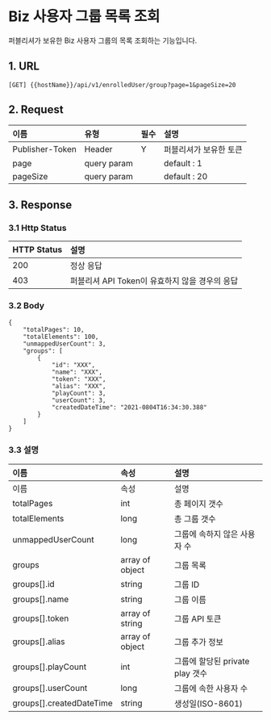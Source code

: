# Biz 사용자 그룹 목록 조회

퍼블리셔가 보유한 Biz 사용자 그룹의 목록 조회하는 기능입니다.

## 1. URL <a id="Biz&#xC0AC;&#xC6A9;&#xC790;&#xADF8;&#xB8F9;&#xBAA9;&#xB85D;&#xC870;&#xD68C;v1-1.URL"></a>

```text
[GET] {{hostName}}/api/v1/enrolledUser/group?page=1&pageSize=20
```

## 2. Request <a id="Biz&#xC0AC;&#xC6A9;&#xC790;&#xADF8;&#xB8F9;&#xBAA9;&#xB85D;&#xC870;&#xD68C;v1-2.Request"></a>

| 이름 | 유형 | 필수 | 설명 |
| :--- | :--- | :--- | :--- |
| Publisher-Token | Header | Y | 퍼블리셔가 보유한 토큰 |
| page | query param |  | default : 1 |
| pageSize | query param |  | default : 20 |

## 3. Response <a id="Biz&#xC0AC;&#xC6A9;&#xC790;&#xADF8;&#xB8F9;&#xBAA9;&#xB85D;&#xC870;&#xD68C;v1-3.Response"></a>

### 3.1 Http Status <a id="Biz&#xC0AC;&#xC6A9;&#xC790;&#xADF8;&#xB8F9;&#xBAA9;&#xB85D;&#xC870;&#xD68C;v1-3.1HttpStatus"></a>

| HTTP Status | 설명 |
| :--- | :--- |
| 200 | 정상 응답 |
| 403 | 퍼블리셔 API Token이 유효하지 않을 경우의 응답 |

### 3.2 Body <a id="Biz&#xC0AC;&#xC6A9;&#xC790;&#xADF8;&#xB8F9;&#xBAA9;&#xB85D;&#xC870;&#xD68C;v1-3.2Body"></a>

```text
{
    "totalPages": 10,
    "totalElements": 100,
    "unmappedUserCount": 3,
    "groups": [
        {
            "id": "XXX",
            "name": "XXX",
            "token": "XXX",
            "alias": "XXX",
            "playCount": 3,
            "userCount": 3,
            "createdDateTime": "2021-0804T16:34:30.388"
        }
    ]
}
```

### 3.3 설명 <a id="Biz&#xC0AC;&#xC6A9;&#xC790;&#xADF8;&#xB8F9;&#xBAA9;&#xB85D;&#xC870;&#xD68C;v1-3.3&#xC124;&#xBA85;"></a>

| 이름 | 속성 | 설명 |
| :--- | :--- | :--- |
| 이름 | 속성 | 설명 |
| totalPages | int | 총 페이지 갯수 |
| totalElements | long | 총 그룹 갯수 |
| unmappedUserCount | long | 그룹에 속하지 않은 사용자 수 |
| groups | array of object | 그룹 목록 |
| groups\[\].id | string | 그룹 ID |
| groups\[\].name | string | 그룹 이름 |
| groups\[\].token | array of string | 그룹 API 토큰 |
| groups\[\].alias | array of object | 그룹 추가 정보 |
| groups\[\].playCount | int | 그룹에 할당된 private play 갯수 |
| groups\[\].userCount | long | 그룹에 속한 사용자 수 |
| groups\[\].createdDateTime | string | 생성일\(ISO-8601\) |

